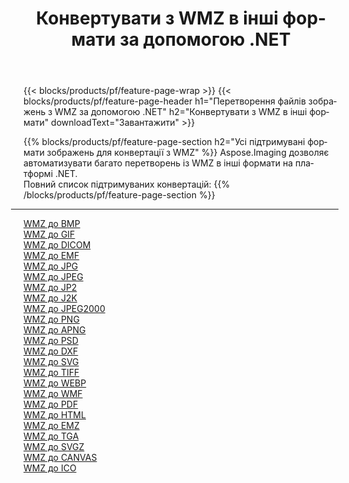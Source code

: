 ﻿---
title: Конвертувати з WMZ в інші формати за допомогою .NET 
weight: 3920
url: /uk/net/conversion/from/wmz 
lang: uk
langdirlevel: 2
locales: zh-hans,ja,it,ru,de,es,fr,nl,id,lt,pl,pt,vi,tr,ko,zh-hant,ar,hi,th,sv,cs,uk,he
description: За допомогою Aspose.Imaging ви можете легко конвертувати з WMZ в інші формати
---

{{< blocks/products/pf/feature-page-wrap >}}
{{< blocks/products/pf/feature-page-header h1="Перетворення файлів зображень з WMZ за допомогою .NET" h2="Конвертувати з WMZ в інші формати" downloadText="Завантажити" >}}


{{% blocks/products/pf/feature-page-section  h2="Усі підтримувані формати зображень для конвертації з WMZ" %}}
Aspose.Imaging дозволяє автоматизувати багато перетворень із WMZ в інші формати на платформі .NET.
<br/>
Повний список підтримуваних конвертацій:
{{% /blocks/products/pf/feature-page-section %}}
<div class="container-fluid productfamilypage bg-gray">
    <div class="convertypes bg-gray agp-content section">
        <div class="container">
		<hr style="margin-left:-20px;"/>
		<div class="row other-converters">
		    <div class='col-md-2 other-converter remove-lp remove-rp'><a href="/imaging/uk/net/conversion/wmz-to-bmp" >WMZ до BMP</a></div><div class='col-md-2 other-converter remove-lp remove-rp'><a href="/imaging/uk/net/conversion/wmz-to-gif" >WMZ до GIF</a></div><div class='col-md-2 other-converter remove-lp remove-rp'><a href="/imaging/uk/net/conversion/wmz-to-dicom" >WMZ до DICOM</a></div><div class='col-md-2 other-converter remove-lp remove-rp'><a href="/imaging/uk/net/conversion/wmz-to-emf" >WMZ до EMF</a></div><div class='col-md-2 other-converter remove-lp remove-rp'><a href="/imaging/uk/net/conversion/wmz-to-jpg" >WMZ до JPG</a></div><div class='col-md-2 other-converter remove-lp remove-rp'><a href="/imaging/uk/net/conversion/wmz-to-jpeg" >WMZ до JPEG</a></div><div class='col-md-2 other-converter remove-lp remove-rp'><a href="/imaging/uk/net/conversion/wmz-to-jp2" >WMZ до JP2</a></div><div class='col-md-2 other-converter remove-lp remove-rp'><a href="/imaging/uk/net/conversion/wmz-to-j2k" >WMZ до J2K</a></div><div class='col-md-2 other-converter remove-lp remove-rp'><a href="/imaging/uk/net/conversion/wmz-to-jpeg2000" >WMZ до JPEG2000</a></div><div class='col-md-2 other-converter remove-lp remove-rp'><a href="/imaging/uk/net/conversion/wmz-to-png" >WMZ до PNG</a></div><div class='col-md-2 other-converter remove-lp remove-rp'><a href="/imaging/uk/net/conversion/wmz-to-apng" >WMZ до APNG</a></div><div class='col-md-2 other-converter remove-lp remove-rp'><a href="/imaging/uk/net/conversion/wmz-to-psd" >WMZ до PSD</a></div><div class='col-md-2 other-converter remove-lp remove-rp'><a href="/imaging/uk/net/conversion/wmz-to-dxf" >WMZ до DXF</a></div><div class='col-md-2 other-converter remove-lp remove-rp'><a href="/imaging/uk/net/conversion/wmz-to-svg" >WMZ до SVG</a></div><div class='col-md-2 other-converter remove-lp remove-rp'><a href="/imaging/uk/net/conversion/wmz-to-tiff" >WMZ до TIFF</a></div><div class='col-md-2 other-converter remove-lp remove-rp'><a href="/imaging/uk/net/conversion/wmz-to-webp" >WMZ до WEBP</a></div><div class='col-md-2 other-converter remove-lp remove-rp'><a href="/imaging/uk/net/conversion/wmz-to-wmf" >WMZ до WMF</a></div><div class='col-md-2 other-converter remove-lp remove-rp'><a href="/imaging/uk/net/conversion/wmz-to-pdf" >WMZ до PDF</a></div><div class='col-md-2 other-converter remove-lp remove-rp'><a href="/imaging/uk/net/conversion/wmz-to-html" >WMZ до HTML</a></div><div class='col-md-2 other-converter remove-lp remove-rp'><a href="/imaging/uk/net/conversion/wmz-to-emz" >WMZ до EMZ</a></div><div class='col-md-2 other-converter remove-lp remove-rp'><a href="/imaging/uk/net/conversion/wmz-to-tga" >WMZ до TGA</a></div><div class='col-md-2 other-converter remove-lp remove-rp'><a href="/imaging/uk/net/conversion/wmz-to-svgz" >WMZ до SVGZ</a></div><div class='col-md-2 other-converter remove-lp remove-rp'><a href="/imaging/uk/net/conversion/wmz-to-canvas" >WMZ до CANVAS</a></div><div class='col-md-2 other-converter remove-lp remove-rp'><a href="/imaging/uk/net/conversion/wmz-to-ico" >WMZ до ICO</a></div>
                </div>
        </div>
    </div>
</div>
<br/>


